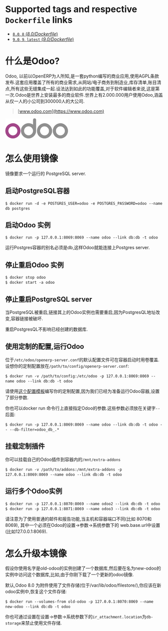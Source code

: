 # Supported tags and respective `Dockerfile` links

-	[`8.0`, `8` (*8.0/Dockerfile*)](https://github.com/odoo/docker/blob/6e12a6494782a2aec83346cae9c77d971b0d73b3/8.0/Dockerfile)
-	[`9.0`, `9`, `latest` (*9.0/Dockerfile*)](https://github.com/odoo/docker/blob/6e12a6494782a2aec83346cae9c77d971b0d73b3/9.0/Dockerfile)

# 什么是Odoo?

Odoo, 以前以OpenERP为人所知,是一套python编写的商业应用,使用AGPL条款发布.这套应用覆盖了所有的商业需求,从网站/电子商务到制造业,库存清单,账目清点,所有这些无缝集成一起.设法达到如此的功能覆盖,对于软件编辑者来说,这是第一次.Odoo是世界上安装最多的商业软件.世界上有2.000.000用户使用Odoo,涵盖从仅一人的小公司到300000人的大公司.

> [www.odoo.com](https://www.odoo.com)

![logo](https://raw.githubusercontent.com/docker-library/docs/master/odoo/logo.png)

# 怎么使用镜像

镜像要求一个运行的 PostgreSQL server.

## 启动PostgreSQL容器

```console
$ docker run -d -e POSTGRES_USER=odoo -e POSTGRES_PASSWORD=odoo --name db postgres
```

## 启动Odoo 实例

```console
$ docker run -p 127.0.0.1:8069:8069 --name odoo --link db:db -t odoo
```

运行Postgres容器的别名必须是db,这样Odoo就能连接上Postgres server.

## 停止重启Odoo 实例

```console
$ docker stop odoo
$ docker start -a odoo
```

## 停止重启PostgreSQL server

当PostgreSQL被重启,链接其上的Odoo实例也需要重启,因为PostgresQL地址改变,容器链接被破坏.

重启PostgresQL不影响已经创建的数据库.

## 使用定制的配置,运行Odoo

位于`/etc/odoo/openerp-server.conf`的默认配置文件可在容器启动时用卷覆盖.设想你的定制配置放在`/path/to/config/openerp-server.conf`:

```console
$ docker run -v /path/to/config:/etc/odoo -p 127.0.0.1:8069:8069 --name odoo --link db:db -t odoo
```

请使用[这个配置模板](https://github.com/odoo/docker/blob/master/8.0/openerp-server.conf)编写你的定制配置,因为我们已经为准备运行Odoo容器,设置了部分参数. 

你也可以docker run 命令行上直接指定Odoo的参数.这些参数必须放在关键字`--`后面:

```console
$ docker run -p 127.0.0.1:8069:8069 --name odoo --link db:db -t odoo -- --db-filter=odoo_db_.*
```

## 挂载定制插件

你可以挂载自己的Odoo插件到容器内的`/mnt/extra-addons`

```console
$ docker run -v /path/to/addons:/mnt/extra-addons -p 127.0.0.1:8069:8069 --name odoo --link db:db -t odoo
```

## 运行多个Odoo实例

```console
$ docker run -p 127.0.0.1:8070:8069 --name odoo2 --link db:db -t odoo
$ docker run -p 127.0.0.1:8071:8069 --name odoo3 --link db:db -t odoo
```

请注意为了使用普通的邮件和报告功能,当主机和容器端口不同(比如 8070和8069), 其中一个必须在Odoo的设置->参数->系统参数下的 web.base.url中设置 (比如127.0.0.1:8069).

# 怎么升级本镜像

假设你使用名字是old-odoo的实例创建了一个数据库,然后要在名为new-odoo的实例中访问这个数据库,比如,由于你刚下载了一个更新的odoo镜像. 

默认,Odoo 8.0 为附件使用了文件存储(位于/var/lib/odoo/filestore/),你应该在新odoo实例中,恢复这个文件存储:

```console
$ docker run --volumes-from old-odoo -p 127.0.0.1:8070:8069 --name new-odoo --link db:db -t odoo
```

你也可通过设置在设置->参数->系统参数下的`ir_attachment.location`为`db-storage`来禁止使用文件存储.
